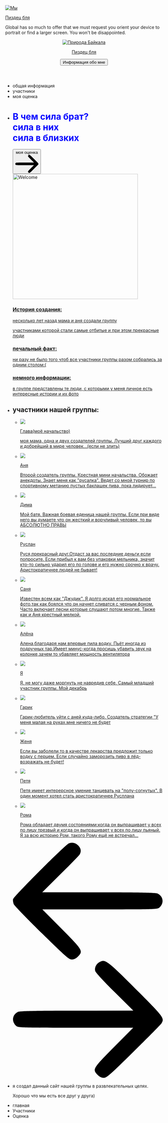 <!DOCTYPE html>
<html lang="ru">
<head>
  <title>Пиздец бля</title>
  <meta charset="utf-8">
  <meta name="viewport" content="width=device-width, initial-scale=1">
  <meta http-equiv="X-UA-Compatible" content="IE=edge">
  <meta name="description" content="HTML5 website template">
  <meta name="keywords" content="global, template, html, sass, jquery">
  <meta name="author" content="Bucky Maler">
  <link rel="stylesheet" href="assets/css/main.css">
</head>
<body>

<!-- notification for small viewports and landscape oriented smartphones -->
<div class="device-notification">
  <a class="device-notification--logo" href="#0">
    <img src="assets/img/logo.png" alt="Мы">
    <p>Пиздец бля</p>
  </a>
  <p class="device-notification--message">Global has so much to offer that we must request you orient your device to portrait or find a larger screen. You won't be disappointed.</p>
</div>

<div class="perspective effect-rotate-left">
  <div class="container"><div class="outer-nav--return"></div>
    <div id="viewport" class="l-viewport">
      <div class="l-wrapper">
        <header class="header">
          <a class="header--logo" href="#0">
            <img src="assets/img/logo.png" alt="Природа Байкала">
            <p>Пиздец бля</p>
          </a>
          <button class="header--cta cta">Информация обо мне</button>
          <div class="header--nav-toggle">
            <span></span>
          </div>
        </header>
        <nav class="l-side-nav">
          <ul class="side-nav">
            <li class="is-active"><span>общая информация</span></li>
            <li><span>участники</span></li>
            <li><span>моя оценка</span></li>
          </ul>
        </nav>
        <ul class="l-main-content main-content">
          <li class="l-section section section--is-active">
            <div class="intro">
              <div class="intro--banner">
               <h1><span style="color: blue">В чем сила брат?<br>сила в них<br>сила в близких</span></h1>
                <button class="cta">моя оценка
                  <svg version="1.1" id="Layer_1" xmlns="http://www.w3.org/2000/svg" xmlns:xlink="http://www.w3.org/1999/xlink" x="0px" y="0px" viewBox="0 0 150 118" style="enable-background:new 0 0 150 118;" xml:space="preserve">
                  <g transform="translate(0.000000,118.000000) scale(0.100000,-0.100000)">
                    <path d="M870,1167c-34-17-55-57-46-90c3-15,81-100,194-211l187-185l-565-1c-431,0-571-3-590-13c-55-28-64-94-18-137c21-20,33-20,597-20h575l-192-193C800,103,794,94,849,39c20-20,39-29,61-29c28,0,63,30,298,262c147,144,272,271,279,282c30,51,23,60-219,304C947,1180,926,1196,870,1167z"/>
                  </g>
                  </svg>
                  <span class="btn-background"></span>
                </button>
                <img src="assets/img/introduction-visual.png" alt="Welcome" width="400" >
              </div>
              <div class="intro--options">
                <a href="#0">
                  <h3>История создания:</h3>
                  <p>несколько лет назад мама и  аня создали группу</p>
				  <p>участниками которой стали самые отбитые и при этом прекрасные люди</p>
                </a>
                <a href="#0">
                  <h3>печальный факт:</h3>
                  <p>ни разу не было того чтоб все участники группы разом собрались за одним столом:(</p>
                </a>
                <a href="#0">
                  <h3>немного информации:</h3>
                  <p>в группе представлены те люди, с которыми у меня личное есть интересные истории и их фото</p>
                </a>
              </div>
            </div>
          </li>
          <li class="l-section section">
            <div class="work">
              <h2>участники нашей группы:</h2>
              <div class="work--lockup">
                <ul class="slider">
                  <li class="slider--item slider--item-left">
                    <a href="#0">
                      <div class="slider--item-image">
                        <img src="assets/img/mama.jpg">
                      </div>
                      <p class="slider--item-title">Глава(моё начальство)</p>
                      <p class="slider--item-description">моя мама, одна и двух создателей группы. Лучший друг каждого и добрейший в мире человек...(если не злить)</p>
                    </a>
                  </li>
                  <li class="slider--item slider--item-center">
                    <a href="#0">
                      <div class="slider--item-image">
                        <img src="assets/img/anya.jpg" >
                      </div>
                      <p class="slider--item-title">Аня</p>
                      <p class="slider--item-description">Второй создатель группы. Крестная мини начальства. Обожает анекдоты. Знает меня как "русалка". Ведет со мной турнир по спортивному метанию пустых баклашек пива, пока лидирует...</p>
                    </a>
                  </li>
				  <li class="slider--item slider--item-center">
                    <a href="#0">
                      <div class="slider--item-image">
                        <img src="assets/img/dima.jpg" >
                      </div>
                      <p class="slider--item-title">Дима</p>
                      <p class="slider--item-description">Мой батя. Важная боевая еденица нашей группы. Если при виде него вы думаете что он жесткий и ворчливый человек, то вы АБСОЛЮТНО ПРАВЫ</p>
                    </a>
                  </li>
                  <li class="slider--item slider--item-right">
                    <a href="#0">
                      <div class="slider--item-image">
                        <img src="assets/img/ruslan.jpg">
                      </div>
                      <p class="slider--item-title">Руслан</p>
                      <p class="slider--item-description">Руся,прекрасный друг.Отдаст за вас последние деньги если попросите. Если прибыл к вам без упаковки мельника, значит кто-то сильно ударил его по голове и его нужно срочно к врачу. Аристократичнее людей не бывает!</p>
                    </a>
                  </li>
				  <li class="slider--item slider--item-right">
                    <a href="#0">
                      <div class="slider--item-image">
                        <img src="assets/img/sana.jpg">
                      </div>
                      <p class="slider--item-title">Саня</p>
                      <p class="slider--item-description">Известен всем как "Джудик". Я долго искал его нормальное фото,так как боялся что он начнет сливатся с черным фоном. Часто включает песни которые слушают потом многие. Также как и Аня крестный мелкой.</p>
                    </a>
                  </li>
				  <li class="slider--item slider--item-center">
                    <a href="#0">
                      <div class="slider--item-image">
                        <img src="assets/img/alena.jpg" >
                      </div>
                      <p class="slider--item-title">Алёна</p>
                      <p class="slider--item-description">Алена,благодаря нам впервые пила водку. Пьёт иногда из подручных тар.Имеет минус-когда просишь убавить звук на колонке,зачем то убавляет мощность вентилятора</p>
                    </a>
                  </li>
				  <li class="slider--item slider--item-center">
                    <a href="#0">
                      <div class="slider--item-image">
                        <img src="assets/img/ya.jpg" >
                      </div>
                      <p class="slider--item-title">Я</p>
                      <p class="slider--item-description">Я. не могу даже моргнуть не навредив себе. Самый младший участник группы. <a href="https://www.youtube.com/watch?v=xviBEvbxgZ0">Мой декабрь</a></p>
                    </a>
                  </li>
				  <li class="slider--item slider--item-center">
                    <a href="#0">
                      <div class="slider--item-image">
                        <img src="assets/img/garik.jpg" >
                      </div>
                      <p class="slider--item-title">Гарик</p>
                      <p class="slider--item-description">Гарик-любитель уйти с аней куда-либо. Создатель стратегии "У меня малая на руках,мне ничего не будет</p>
                    </a>
                  </li>
				  <li class="slider--item slider--item-center">
                    <a href="#0">
                      <div class="slider--item-image">
                        <img src="assets/img/jenya.jpg" >
                      </div>
                      <p class="slider--item-title">Женя</p>
                      <p class="slider--item-description">Если вы заболели,то в качестве лекарства предложит только водку с перцем. Если случайно заморозить пиво в лёд-возражать не будет!</p>
					 </a> 
                  </li>
				  <li class="slider--item slider--item-center">
                    <a href="#0">
                      <div class="slider--item-image">
                        <img src="assets/img/petya.jpg" >
                      </div>
                      <p class="slider--item-title">Петя</p>
                      <p class="slider--item-description">Петя имеет интерерсное умение танцевать на "полу-согнутых". В один момент хотел стать аристократичнее Русллана</p>
					 </a> 
                  </li>
				  <li class="slider--item slider--item-center">
                    <a href="#0">
                      <div class="slider--item-image">
                        <img src="assets/img/roma.jpg" >
                      </div>
                      <p class="slider--item-title">Рома</p>
                      <p class="slider--item-description">Рома обладает двумя состояниями:когда он выпрашивает у всех по лицу трезвый и когда он выпрашивает у всех по лицу пьяный. Я за всю историю Ром, такого Рому ещё не встречал...</p>
					 </a> 
                  </li>
                </ul>
                <div class="slider--prev">
                  <svg version="1.1" id="Layer_1" xmlns="http://www.w3.org/2000/svg" xmlns:xlink="http://www.w3.org/1999/xlink" x="0px" y="0px"
                  viewBox="0 0 150 118" style="enable-background:new 0 0 150 118;" xml:space="preserve">
                  <g transform="translate(0.000000,118.000000) scale(0.100000,-0.100000)">
                    <path d="M561,1169C525,1155,10,640,3,612c-3-13,1-36,8-52c8-15,134-145,281-289C527,41,562,10,590,10c22,0,41,9,61,29
                    c55,55,49,64-163,278L296,510h575c564,0,576,0,597,20c46,43,37,109-18,137c-19,10-159,13-590,13l-565,1l182,180
                    c101,99,187,188,193,199c16,30,12,57-12,84C631,1174,595,1183,561,1169z"/>
                  </g>
                  </svg>
                </div>
                <div class="slider--next">
                  <svg version="1.1" id="Layer_1" xmlns="http://www.w3.org/2000/svg" xmlns:xlink="http://www.w3.org/1999/xlink" x="0px" y="0px" viewBox="0 0 150 118" style="enable-background:new 0 0 150 118;" xml:space="preserve">
                  <g transform="translate(0.000000,118.000000) scale(0.100000,-0.100000)">
                    <path d="M870,1167c-34-17-55-57-46-90c3-15,81-100,194-211l187-185l-565-1c-431,0-571-3-590-13c-55-28-64-94-18-137c21-20,33-20,597-20h575l-192-193C800,103,794,94,849,39c20-20,39-29,61-29c28,0,63,30,298,262c147,144,272,271,279,282c30,51,23,60-219,304C947,1180,926,1196,870,1167z"/>
                  </g>
                  </svg>
                </div>
              </div>
            </div>
          </li>
          <li class="l-section section">
            <div class="contact">
              <div class="contact--lockup">
                <div class="modal">
                  <div class="modal--information">
                    <p>я создал данный сайт нашей группы в развлекательных целях. </p>
                    <p>Хорошо что мы есть все друг у друга)</p>
                  </div>
                </div>
              </div>
            </div>
          </li>
        </ul>
      </div>
    </div>
  </div>
  <ul class="outer-nav">
    <li class="is-active">главная</li>
    <li>Участники</li>
    <li>Оценка</li>
  </ul>
</div>

<script src="https://ajax.googleapis.com/ajax/libs/jquery/2.2.4/jquery.min.js"></script>
<script>window.jQuery || document.write('<script src="assets/js/vendor/jquery-2.2.4.min.js"><\/script>')</script>
<script src="assets/js/functions-min.js"></script>
</body>
</html>
